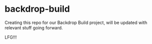 # backdrop-build
Creating this repo for our Backdrop Build project, will be updated with relevant stuff going forward.

LFG!!!
